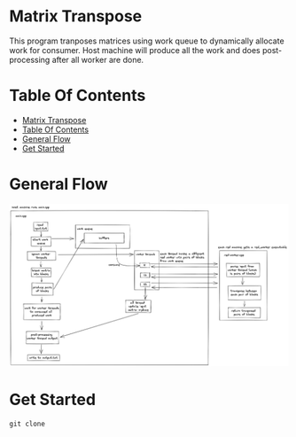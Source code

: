 # Matrix Transpose

This program tranposes matrices using work queue to dynamically allocate work for consumer. Host machine will produce all the work and does post-processing after all worker are done.

# Table Of Contents
- [Matrix Transpose](#matrix-transpose)
- [Table Of Contents](#table-of-contents)
- [General Flow](#general-flow)
- [Get Started](#get-started)

# General Flow

![work-queue-flow-char](wq-flow.png)

# Get Started

```
git clone 
```
